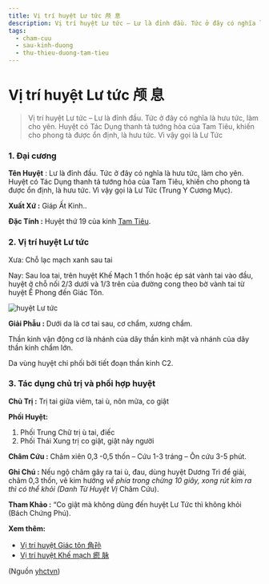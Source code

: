 ```yaml
---
title: Vị trí huyệt Lư tức 颅 息
description: Vị trí huyệt Lư tức – Lư là đỉnh đầu. Tức ở đây có nghĩa là hưu tức, làm cho yên. Huyệt có Tác Dụng thanh tả tướng hỏa của Tam Tiêu, khiến cho phong tà được ổn định, là hưu tức. Vì vậy gọi là Lư Tức 
tags:
  - cham-cuu
  - sau-kinh-duong
  - thu-thieu-duong-tam-tieu
---
```


# Vị trí huyệt Lư tức 颅 息 

> Vị trí huyệt Lư tức – Lư là đỉnh đầu. Tức ở đây có nghĩa là hưu tức, làm cho yên. Huyệt có Tác Dụng thanh tả tướng hỏa của Tam Tiêu, khiến cho phong tà được ổn định, là hưu tức. Vì vậy gọi là Lư Tức 

### 1. Đại cương

**Tên Huyệt** : Lư là đỉnh đầu. Tức ở đây có nghĩa là hưu tức, làm cho yên. Huyệt có Tác Dụng thanh tả tướng hỏa của Tam Tiêu, khiến cho phong tà được ổn định, là hưu tức. Vì vậy gọi là Lư Tức (Trung Y Cương Mục).

**Xuất Xứ :** Giáp Ất Kinh..

**Đặc Tính :** Huyệt thứ 19 của kinh [Tam Tiêu](/yhctvn/kinh-thu-thieu-duong-tam-tieu/).

### 2. Vị trí huyệt Lư tức

Xưa: Chỗ lạc mạch xanh sau tai

Nay: Sau loa tai, trên huyệt Khế Mạch 1 thốn hoặc ép sát vành tai vào đầu, huyệt ở chỗ nối 2/3 dưới và 1/3 trên của đường cong theo bờ vành tai từ huyệt Ế Phong đến Giác Tôn.

![huyệt Lư tức](/imgs/yhctvn/huyet-lu-tuc-300x169.jpg)

**Giải Phẫu :** Dưới da là cơ tai sau, cơ chẩm, xương chẩm.

Thần kinh vận động cơ là nhánh của dây thần kinh mặt và nhánh của dây thần kinh chẩm lớn.

Da vùng huyệt chi phối bởi tiết đoạn thần kinh C2.

### 3. Tác dụng chủ trị và phối hợp huyệt

**Chủ Trị :** Trị tai giữa viêm, tai ù, nôn mửa, co giật

**Phối Huyệt:**

1. Phối Trung Chữ trị ù tai, điếc
2. Phối Thái Xung trị co giật, giật nảy người

**Châm Cứu :** Châm xiên 0,3 -0,5 thốn – Cứu 1-3 tráng – Ôn cứu 3-5 phút.

**Ghi Chú :** Nếu ngộ châm gây ra tai ù, đau, dùng huyệt Dương Trì để giải, châm 0,3 thốn, vê kim hướng *về phía trong chừng 10 giây, xong rút kim ra thì có thể khỏi (Danh Từ Huyệt Vị* Châm Cứu).

**Tham Khảo :** “Co giật mà không dùng đến huyệt Lư Tức thì không khỏi (Bách Chứng Phú).

**Xem thêm:**

* [Vị trí huyệt Giác tôn 角孙](/yhctvn/vi-tri-huyet-giac-ton-%e8%a7%92%e5%ad%99/)
* [Vị trí huyệt Khế mạch 瘛 脉](/yhctvn/vi-tri-huyet-khe-mach-%e7%98%9b-%e8%84%89/)

(Nguồn <a href="https://yhctvn.com/vi-tri-huyet-lu-tuc-颅-息/" target="_blank">yhctvn</a>)
